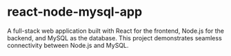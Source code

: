 # react-node-mysql-app
A full-stack web application built with React for the frontend, Node.js for the backend, and MySQL as the database. This project demonstrates seamless connectivity between Node.js and MySQL.
